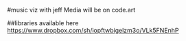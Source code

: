 #music viz with jeff
Media will be on code.art

##libraries available here
https://www.dropbox.com/sh/iopftwbigelzm3o/VLk5FNEnhP
